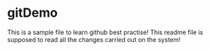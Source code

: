 # gitDemo
This is a sample file to learn github best practise!
This readme file is supposed to read all the changes carried out on the system!
